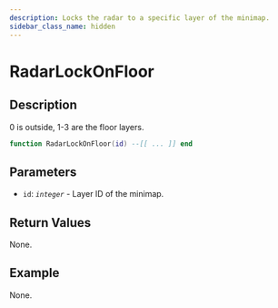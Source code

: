 ```yaml
---
description: Locks the radar to a specific layer of the minimap.
sidebar_class_name: hidden
---
```


# RadarLockOnFloor

## Description

0 is outside, 1-3 are the floor layers.

```lua
function RadarLockOnFloor(id) --[[ ... ]] end
```

## Parameters

- `id`: _`integer`_ - Layer ID of the minimap.

## Return Values

None.

## Example

None.


